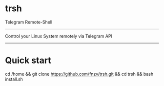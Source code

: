 # trsh
Telegram Remote-Shell 

----------------

Control your Linux System remotely via Telegram API


-----------------

# Quick start
cd /home && git clone https://github.com/fnzv/trsh.git && cd trsh && bash install.sh

